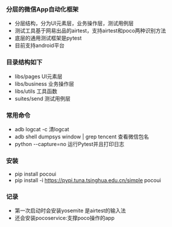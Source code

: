 ### 分层的微信App自动化框架
- 分层结构，分为UI元素层，业务操作层，测试用例层
- 测试工具基于网易出品的airtest，支持airtest和poco两种识别方法
- 底层的通用测试框架是pytest
- 目前支持android平台

### 目录结构如下
- libs/pages UI元素层
- libs/business 业务操作层
- libs/utils 工具函数
- suites/send 测试用例层


### 常用命令
- adb logcat -c  清logcat
- adb shell dumpsys window | grep tencent  查看微信包名
- python --capture=no 运行Pytest并且打印日志

### 安装
- pip install pocoui
- pip install -i https://pypi.tuna.tsinghua.edu.cn/simple pocoui

### 记录
- 第一次启动时会安装yosemite 是airtest的输入法
- 还会安装pocoservice:支撑poco操作的app
